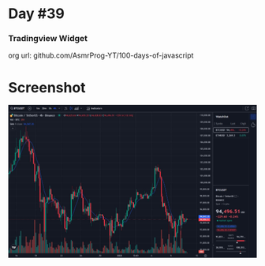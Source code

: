 # Day #39

### Tradingview Widget
org url: github.com/AsmrProg-YT/100-days-of-javascript

# Screenshot

![sc](./screenshot.jpg)
